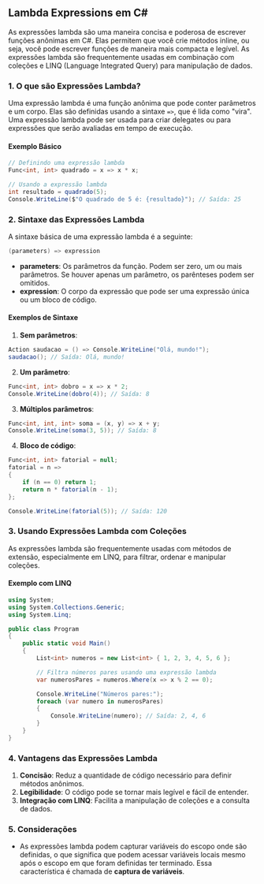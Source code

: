 ## Lambda Expressions em C#

As expressões lambda são uma maneira concisa e poderosa de escrever funções anônimas em C#. Elas permitem que você crie métodos inline, ou seja, você pode escrever funções de maneira mais compacta e legível. As expressões lambda são frequentemente usadas em combinação com coleções e LINQ (Language Integrated Query) para manipulação de dados.

### 1. O que são Expressões Lambda?

Uma expressão lambda é uma função anônima que pode conter parâmetros e um corpo. Elas são definidas usando a sintaxe `=>`, que é lida como "vira". Uma expressão lambda pode ser usada para criar delegates ou para expressões que serão avaliadas em tempo de execução.

#### Exemplo Básico

```csharp
// Definindo uma expressão lambda
Func<int, int> quadrado = x => x * x;

// Usando a expressão lambda
int resultado = quadrado(5);
Console.WriteLine($"O quadrado de 5 é: {resultado}"); // Saída: 25
```

### 2. Sintaxe das Expressões Lambda

A sintaxe básica de uma expressão lambda é a seguinte:

```csharp
(parameters) => expression
```

- **parameters**: Os parâmetros da função. Podem ser zero, um ou mais parâmetros. Se houver apenas um parâmetro, os parênteses podem ser omitidos.
- **expression**: O corpo da expressão que pode ser uma expressão única ou um bloco de código.

#### Exemplos de Sintaxe

1. **Sem parâmetros**:

```csharp
Action saudacao = () => Console.WriteLine("Olá, mundo!");
saudacao(); // Saída: Olá, mundo!
```

2. **Um parâmetro**:

```csharp
Func<int, int> dobro = x => x * 2;
Console.WriteLine(dobro(4)); // Saída: 8
```

3. **Múltiplos parâmetros**:

```csharp
Func<int, int, int> soma = (x, y) => x + y;
Console.WriteLine(soma(3, 5)); // Saída: 8
```

4. **Bloco de código**:

```csharp
Func<int, int> fatorial = null;
fatorial = n =>
{
    if (n == 0) return 1;
    return n * fatorial(n - 1);
};

Console.WriteLine(fatorial(5)); // Saída: 120
```

### 3. Usando Expressões Lambda com Coleções

As expressões lambda são frequentemente usadas com métodos de extensão, especialmente em LINQ, para filtrar, ordenar e manipular coleções.

#### Exemplo com LINQ

```csharp
using System;
using System.Collections.Generic;
using System.Linq;

public class Program
{
    public static void Main()
    {
        List<int> numeros = new List<int> { 1, 2, 3, 4, 5, 6 };

        // Filtra números pares usando uma expressão lambda
        var numerosPares = numeros.Where(x => x % 2 == 0);

        Console.WriteLine("Números pares:");
        foreach (var numero in numerosPares)
        {
            Console.WriteLine(numero); // Saída: 2, 4, 6
        }
    }
}
```

### 4. Vantagens das Expressões Lambda

1. **Concisão**: Reduz a quantidade de código necessário para definir métodos anônimos.
2. **Legibilidade**: O código pode se tornar mais legível e fácil de entender.
3. **Integração com LINQ**: Facilita a manipulação de coleções e a consulta de dados.

### 5. Considerações

- As expressões lambda podem capturar variáveis do escopo onde são definidas, o que significa que podem acessar variáveis locais mesmo após o escopo em que foram definidas ter terminado. Essa característica é chamada de **captura de variáveis**.